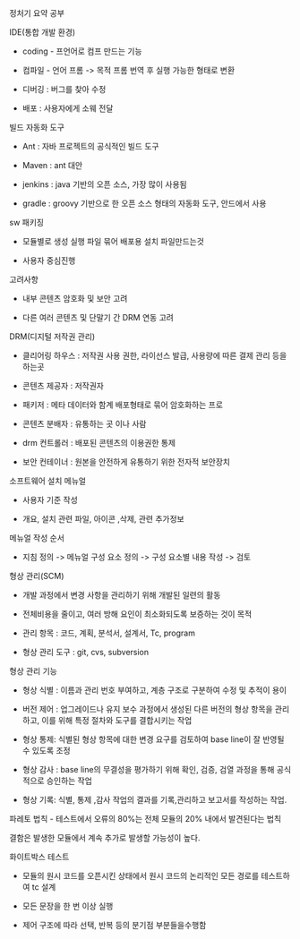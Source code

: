 정처기  요약 공부

IDE(통합 개발 환경)

- coding - 프언어로 컴프 만드는 기능

- 컴파일 - 언어 프롬 -> 목적 프롬 번역 후 실행 가능한 형태로 변환

- 디버깅 : 버그를 찾아 수정

- 배포 : 사용자에게 소웨 전달



빌드 자동화 도구

- Ant : 자바 프로젝트의 공식적인 빌드 도구

- Maven : ant 대안

- jenkins : java 기반의 오픈 소스, 가장 많이 사용됨

- gradle : groovy 기반으로 한 오픈 소스 형태의 자동화 도구, 안드에서 사용



sw 패키징

- 모듈별로 생성 실행 파일 묶어 배포용 설치 파일만드는것

- 사용자 중심진행



고려사항

- 내부 콘텐츠 암호화 및 보안 고려

- 다른 여러 콘텐츠 및 단말기 간 DRM 연동 고려



DRM(디지털 저작권 관리)

- 클리어링 하우스 : 저작권 사용 권한, 라이선스 발급, 사용량에 따른 결제 관리 등을 하는곳

- 콘텐츠 제공자 : 저작권자

- 패키저 : 메타 데이터와 함계 배포형태로 묶어 암호화하는 프로

- 콘텐츠 분배자 : 유통하는 곳 이나 사람

- drm 컨트롤러 : 배포된 콘텐츠의 이용권한 통제

- 보안 컨테이너 : 원본을 안전하게 유통하기 위한 전자적 보안장치



소프트웨어 설치 메뉴얼

- 사용자 기준 작성

- 개요, 설치 관련 파일, 아이콘 ,삭제, 관련 추가정보



메뉴얼 작성 순서

- 지침 정의 -> 메뉴얼 구성 요소 정의 -> 구성 요소별 내용 작성 -> 검토



형상 관리(SCM)

- 개발 과정에서 변경 사항을 관리하기 위해 개발된 일련의 활동

- 전체비용을 줄이고, 여러 방해 요인이 최소화되도록 보증하는 것이 목적

- 관리 항목 : 코드, 계획, 분석서, 설계서, Tc, program

- 형상 관리 도구 : git, cvs, subversion



형상 관리 기능

- 형상 식별 : 이름과 관리 번호 부여하고, 계층 구조로 구분하여 수정 및 추적이 용이

- 버전 제어 : 업그레이드나 유지 보수 과정에서 생성된 다른 버전의 형상 항목을 관리하고, 이를 위해 특정 절차와 도구를 결합시키는 작업

- 형상 통제: 식별된 형상 항목에 대한 변경 요구를 검토하여 base line이 잘 반영될 수 있도록 조정

- 형상 감사 : base line의 무결성을 평가하기 위해 확인, 검증, 검열 과정을 통해 공식적으로 승인하는 작업

- 형상 기록: 식별, 통제 ,감사 작업의 결과를 기록,관리하고 보고서를 작성하는 작업.



파레토 법칙 - 테스트에서 오류의 80%는 전체 모듈의 20% 내에서 발견된다는 법칙

결함은 발생한 모듈에서 계속 추가로 발생할 가능성이 높다.



화이트박스 테스트

- 모듈의 원시 코드를 오픈시킨 상태에서 원시 코드의 논리적인 모든 경로를 테스트하여 tc 설계

- 모든 문장을 한 번 이상 실행

- 제어 구조에 따라 선택, 반복 등의 분기점 부분들을수행함



